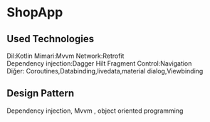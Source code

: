 # ShopApp
 
 

Used Technologies
----------------------
Dil:Kotlin           Mimari:Mvvm       Network:Retrofit         
Dependency injection:Dagger Hilt       Fragment Control:Navigation       
Diğer: Coroutines,Databinding,livedata,material dialog,Viewbinding

Design Pattern
--------------
Dependency injection, Mvvm , object oriented programming   



